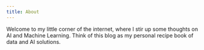 ```yaml
---
title: About
---
```


Welcome to my little corner of the internet, where I stir up some thoughts on AI and Machine Learning. Think of this blog as my personal recipe book of data and AI solutions.
